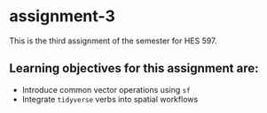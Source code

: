 # assignment-3
This is the third assignment of the semester for HES 597. 

## Learning objectives for this assignment are:
- Introduce common vector operations using `sf`
- Integrate `tidyverse` verbs into spatial workflows

